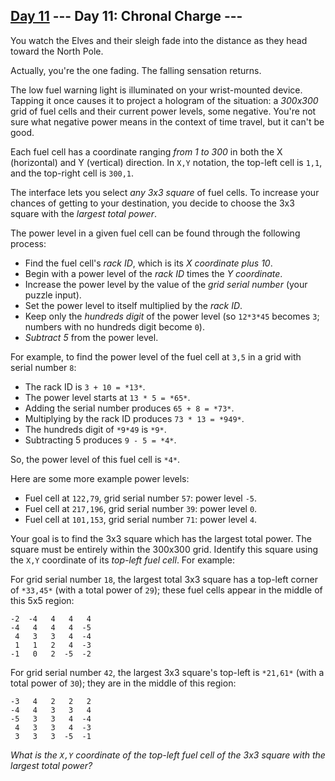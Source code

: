 [Day 11](https://adventofcode.com/2018/day/11) 
 \--- Day 11: Chronal Charge ---
----------

You watch the Elves and their sleigh fade into the distance as they head toward the North Pole.

Actually, you're the one fading. The falling sensation returns.

The low fuel warning light is illuminated on your wrist-mounted device. Tapping it once causes it to project a hologram of the situation: a *300x300* grid of fuel cells and their current power levels, some negative. You're not sure what negative power means in the context of time travel, but it can't be good.

Each fuel cell has a coordinate ranging *from 1 to 300* in both the X (horizontal) and Y (vertical) direction. In `X,Y` notation, the top-left cell is `1,1`, and the top-right cell is `300,1`.

The interface lets you select *any 3x3 square* of fuel cells. To increase your chances of getting to your destination, you decide to choose the 3x3 square with the *largest total power*.

The power level in a given fuel cell can be found through the following process:

* Find the fuel cell's *rack ID*, which is its *X coordinate plus 10*.
* Begin with a power level of the *rack ID* times the *Y coordinate*.
* Increase the power level by the value of the *grid serial number* (your puzzle input).
* Set the power level to itself multiplied by the *rack ID*.
* Keep only the *hundreds digit* of the power level (so `12*3*45` becomes `3`; numbers with no hundreds digit become `0`).
* *Subtract 5* from the power level.

For example, to find the power level of the fuel cell at `3,5` in a grid with serial number `8`:

* The rack ID is `3 + 10 = *13*`.
* The power level starts at `13 * 5 = *65*`.
* Adding the serial number produces `65 + 8 = *73*`.
* Multiplying by the rack ID produces `73 * 13 = *949*`.
* The hundreds digit of `*9*49` is `*9*`.
* Subtracting 5 produces `9 - 5 = *4*`.

So, the power level of this fuel cell is `*4*`.

Here are some more example power levels:

* Fuel cell at `122,79`, grid serial number `57`: power level `-5`.
* Fuel cell at `217,196`, grid serial number `39`: power level `0`.
* Fuel cell at `101,153`, grid serial number `71`: power level `4`.

Your goal is to find the 3x3 square which has the largest total power. The square must be entirely within the 300x300 grid. Identify this square using the `X,Y` coordinate of its *top-left fuel cell*. For example:

For grid serial number `18`, the largest total 3x3 square has a top-left corner of `*33,45*` (with a total power of `29`); these fuel cells appear in the middle of this 5x5 region:

```
-2  -4   4   4   4
-4   4   4   4  -5
 4   3   3   4  -4
 1   1   2   4  -3
-1   0   2  -5  -2

```

For grid serial number `42`, the largest 3x3 square's top-left is `*21,61*` (with a total power of `30`); they are in the middle of this region:

```
-3   4   2   2   2
-4   4   3   3   4
-5   3   3   4  -4
 4   3   3   4  -3
 3   3   3  -5  -1

```

*What is the `X,Y` coordinate of the top-left fuel cell of the 3x3 square with the largest total power?*